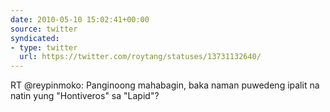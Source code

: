 ```yaml
---
date: 2010-05-10 15:02:41+00:00
source: twitter
syndicated:
- type: twitter
  url: https://twitter.com/roytang/statuses/13731132640/
---
```


RT @reypinmoko: Panginoong mahabagin, baka naman puwedeng ipalit na natin yung "Hontiveros" sa "Lapid"?